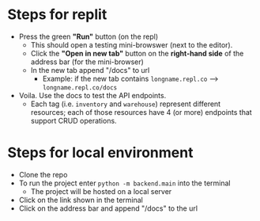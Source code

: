 # Steps for replit
- Press the green **"Run"** button (on the repl)
  - This should open a testing mini-browswer (next to the editor).
  - Click the **"Open in new tab"** button on the **right-hand side** of the address bar (for the mini-browser)
  - In the new tab append "/docs" to url
    - Example: if the new tab contains `longname.repl.co` --> `longname.repl.co/docs`
- Voila. Use the docs to test the API endpoints.
  - Each tag (i.e. `inventory` and `warehouse`) represent different resources; each of those resources have 4 (or more) endpoints that support CRUD operations.

# Steps for local environment
- Clone the repo
- To run the project enter `python -m backend.main` into the terminal
  - The project will be hosted on a local server
- Click on the link shown in the terminal
- Click on the address bar and append "/docs" to the url
